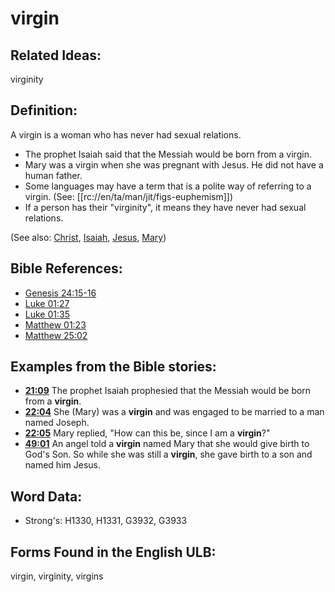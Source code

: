 # virgin

## Related Ideas:

virginity


## Definition:

A virgin is a woman who has never had sexual relations.

* The prophet Isaiah said that the Messiah would be born from a virgin.
* Mary was a virgin when she was pregnant with Jesus. He did not have a human father.
* Some languages may have a term that is a polite way of referring to a virgin. (See: [[rc://en/ta/man/jit/figs-euphemism]])
* If a person has their "virginity", it means they have never had sexual relations.

(See also: [Christ](../kt/christ.md), [Isaiah](../names/isaiah.md), [Jesus](../kt/jesus.md), [Mary](../names/mary.md))

## Bible References:

* [Genesis 24:15-16](rc://en/tn/help/gen/24/15)
* [Luke 01:27](rc://en/tn/help/luk/01/27)
* [Luke 01:35](rc://en/tn/help/luk/01/35)
* [Matthew 01:23](rc://en/tn/help/mat/01/23)
* [Matthew 25:02](rc://en/tn/help/mat/25/02)

## Examples from the Bible stories:

* __[21:09](rc://en/tn/help/obs/21/09)__ The prophet Isaiah prophesied that the Messiah would be born from a __virgin__.
* __[22:04](rc://en/tn/help/obs/22/04)__ She (Mary) was a __virgin__ and was engaged to be married to a man named Joseph.
* __[22:05](rc://en/tn/help/obs/22/05)__ Mary replied, "How can this be, since I am a __virgin__?"
* __[49:01](rc://en/tn/help/obs/49/01)__ An angel told a __virgin__ named Mary that she would give birth to God's Son. So while she was still a __virgin__, she gave birth to a son and named him Jesus.

## Word Data:

* Strong's: H1330, H1331, G3932, G3933

## Forms Found in the English ULB:

virgin, virginity, virgins


